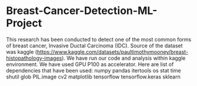 # Breast-Cancer-Detection-ML-Project

This research has been conducted to detect one of the most common forms of breast cancer, Invasive Ductal Carcinoma (IDC).
Source of the dataset was kaggle (https://www.kaggle.com/datasets/paultimothymooney/breast-histopathology-images).
We have run our code and analysis within kaggle environment. We have used GPU P100 as accelerator.
Here are list of dependencies that have been used:
numpy
pandas
itertools
os
stat
time
shutil
glob
PIL.image
cv2
matplotlib
tensorflow
tensorflow.keras
sklearn

